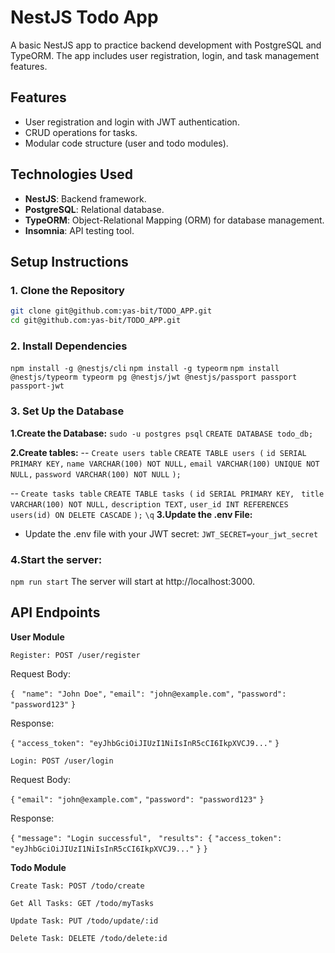# NestJS Todo App

A basic NestJS app to practice backend development with PostgreSQL and TypeORM. The app includes user registration, login, and task management features.

## Features
- User registration and login with JWT authentication.
- CRUD operations for tasks.
- Modular code structure (user and todo modules).

## Technologies Used
- **NestJS**: Backend framework.
- **PostgreSQL**: Relational database.
- **TypeORM**: Object-Relational Mapping (ORM) for database management.
- **Insomnia**: API testing tool.

## Setup Instructions

### 1. Clone the Repository
```bash
git clone git@github.com:yas-bit/TODO_APP.git
cd git@github.com:yas-bit/TODO_APP.git
```
### 2. Install Dependencies

```npm install -g @nestjs/cli```
```npm install -g typeorm```
```npm install @nestjs/typeorm typeorm pg @nestjs/jwt @nestjs/passport passport passport-jwt```

### 3. Set Up the Database
**1.Create the Database:**
```sudo -u postgres psql```
```CREATE DATABASE todo_db;```

**2.Create tables:**
-- ```Create users table```
```CREATE TABLE users (```
  ```id SERIAL PRIMARY KEY,```
  ```name VARCHAR(100) NOT NULL,```
  ```email VARCHAR(100) UNIQUE NOT NULL,```
  ```password VARCHAR(100) NOT NULL```
```);```

-- ```Create tasks table```
```CREATE TABLE tasks (```
  ```id SERIAL PRIMARY KEY,```
 ``` title VARCHAR(100) NOT NULL,```
  ```description TEXT,```
  ```user_id INT REFERENCES users(id) ON DELETE CASCADE```
```);```
```\q```
**3.Update the .env File:**
- Update the .env file with your JWT secret: ```JWT_SECRET=your_jwt_secret```

### 4.Start the server:
```npm run start```
The server will start at http://localhost:3000.

## API Endpoints
**User Module**

``Register: POST /user/register``

Request Body:


```{```
 ``` "name": "John Doe",```
  ```"email": "john@example.com",```
  ```"password": "password123"```
```}```

Response:

```{```
  ```"access_token": "eyJhbGciOiJIUzI1NiIsInR5cCI6IkpXVCJ9..."```
```}```

``Login: POST /user/login``

Request Body:

```{```
  ```"email": "john@example.com",```
  ```"password": "password123"```
``}``

Response:

```{```
  ```"message": "Login successful",```
 ``` "results": {```
    ```"access_token": "eyJhbGciOiJIUzI1NiIsInR5cCI6IkpXVCJ9..."```
 ```}```
```}```

**Todo Module**

``Create Task: POST /todo/create``

``Get All Tasks: GET /todo/myTasks``

``Update Task: PUT /todo/update/:id``

``Delete Task: DELETE /todo/delete:id``
